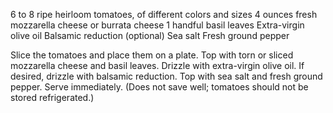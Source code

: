 6 to 8 ripe heirloom tomatoes, of different colors and sizes
4 ounces fresh mozzarella cheese or burrata cheese
1 handful basil leaves
Extra-virgin olive oil
Balsamic reduction (optional)
Sea salt
Fresh ground pepper

Slice the tomatoes and place them on a plate.
Top with torn or sliced mozzarella cheese and basil leaves. Drizzle with extra-virgin olive oil. If desired, drizzle with balsamic reduction. Top with sea salt and fresh ground pepper. Serve immediately. (Does not save well; tomatoes should not be stored refrigerated.)
